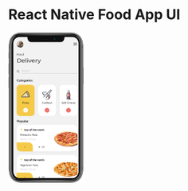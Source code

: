 # React Native Food App UI

<img src="https://raw.githubusercontent.com/ankitsingh101/reactNativeFoodAppUI/main/screenshot.png" width="30%" heigth="auto"/>

